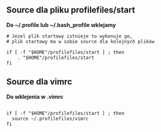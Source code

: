 <h2>Source dla pliku profilefiles/start</h2>
<b>Do ~/.profile lub ~/.bash_profile wklejamy</b>

```
# Jezel plik startowy istnieje to wykonuje go, 
# plik startowy ma w sobie source dla kolejnych plików 

if [ -f "$HOME"/profilefiles/start ] ; then
    . "$HOME"/profilefiles/start
fi

 ```

<h2> Source dla vimrc </h2>
<b>Do wklejenia w .vimrc</b>

```

if [ -f "$HOME"/profilefiles/start ] ; then
  source ~/.profilefiles/vimrc
fi

```

